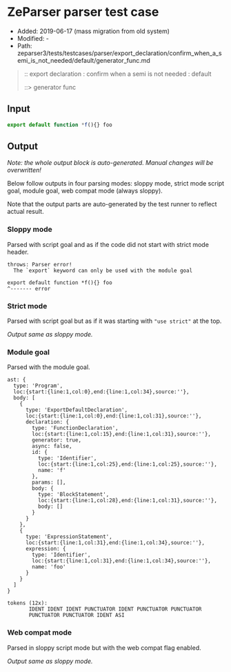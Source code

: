 # ZeParser parser test case

- Added: 2019-06-17 (mass migration from old system)
- Modified: -
- Path: zeparser3/tests/testcases/parser/export_declaration/confirm_when_a_semi_is_not_needed/default/generator_func.md

> :: export declaration : confirm when a semi is not needed : default
>
> ::> generator func

## Input

`````js
export default function *f(){} foo
`````

## Output

_Note: the whole output block is auto-generated. Manual changes will be overwritten!_

Below follow outputs in four parsing modes: sloppy mode, strict mode script goal, module goal, web compat mode (always sloppy).

Note that the output parts are auto-generated by the test runner to reflect actual result.

### Sloppy mode

Parsed with script goal and as if the code did not start with strict mode header.

`````
throws: Parser error!
  The `export` keyword can only be used with the module goal

export default function *f(){} foo
^------- error
`````

### Strict mode

Parsed with script goal but as if it was starting with `"use strict"` at the top.

_Output same as sloppy mode._

### Module goal

Parsed with the module goal.

`````
ast: {
  type: 'Program',
  loc:{start:{line:1,col:0},end:{line:1,col:34},source:''},
  body: [
    {
      type: 'ExportDefaultDeclaration',
      loc:{start:{line:1,col:0},end:{line:1,col:31},source:''},
      declaration: {
        type: 'FunctionDeclaration',
        loc:{start:{line:1,col:15},end:{line:1,col:31},source:''},
        generator: true,
        async: false,
        id: {
          type: 'Identifier',
          loc:{start:{line:1,col:25},end:{line:1,col:25},source:''},
          name: 'f'
        },
        params: [],
        body: {
          type: 'BlockStatement',
          loc:{start:{line:1,col:28},end:{line:1,col:31},source:''},
          body: []
        }
      }
    },
    {
      type: 'ExpressionStatement',
      loc:{start:{line:1,col:31},end:{line:1,col:34},source:''},
      expression: {
        type: 'Identifier',
        loc:{start:{line:1,col:31},end:{line:1,col:34},source:''},
        name: 'foo'
      }
    }
  ]
}

tokens (12x):
       IDENT IDENT IDENT PUNCTUATOR IDENT PUNCTUATOR PUNCTUATOR
       PUNCTUATOR PUNCTUATOR IDENT ASI
`````


### Web compat mode

Parsed in sloppy script mode but with the web compat flag enabled.

_Output same as sloppy mode._
